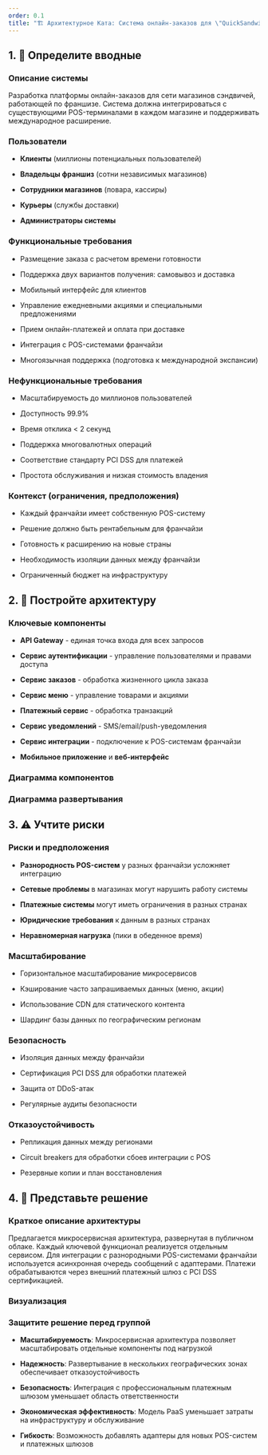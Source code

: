 ```yaml
---
order: 0.1
title: "🏗️ Архитектурное Ката: Система онлайн-заказов для \"QuickSandwich\""
---
```


## 1\. 📖 Определите вводные

### Описание системы

Разработка платформы онлайн-заказов для сети магазинов сэндвичей, работающей по франшизе. Система должна интегрироваться с существующими POS-терминалами в каждом магазине и поддерживать международное расширение.

### Пользователи

-  **Клиенты** (миллионы потенциальных пользователей)

-  **Владельцы франшиз** (сотни независимых магазинов)

-  **Сотрудники магазинов** (повара, кассиры)

-  **Курьеры** (службы доставки)

-  **Администраторы системы**

### Функциональные требования

-  Размещение заказа с расчетом времени готовности

-  Поддержка двух вариантов получения: самовывоз и доставка

-  Мобильный интерфейс для клиентов

-  Управление ежедневными акциями и специальными предложениями

-  Прием онлайн-платежей и оплата при доставке

-  Интеграция с POS-системами франчайзи

-  Многоязычная поддержка (подготовка к международной экспансии)

### Нефункциональные требования

-  Масштабируемость до миллионов пользователей

-  Доступность 99.9%

-  Время отклика \< 2 секунд

-  Поддержка многовалютных операций

-  Соответствие стандарту PCI DSS для платежей

-  Простота обслуживания и низкая стоимость владения

### Контекст (ограничения, предположения)

-  Каждый франчайзи имеет собственную POS-систему

-  Решение должно быть рентабельным для франчайзи

-  Готовность к расширению на новые страны

-  Необходимость изоляции данных между франчайзи

-  Ограниченный бюджет на инфраструктуру

## 2\. 🧩 Постройте архитектуру

### Ключевые компоненты

-  **API Gateway** - единая точка входа для всех запросов

-  **Сервис аутентификации** - управление пользователями и правами доступа

-  **Сервис заказов** - обработка жизненного цикла заказа

-  **Сервис меню** - управление товарами и акциями

-  **Платежный сервис** - обработка транзакций

-  **Сервис уведомлений** - SMS/email/push-уведомления

-  **Сервис интеграции** - подключение к POS-системам франчайзи

-  **Мобильное приложение** и **веб-интерфейс**

### Диаграмма компонентов

<mermaid path="./_index.mermaid" width="780px" height="202px"/>

### Диаграмма развертывания

<mermaid path="./arkhitekturnoe-kata-sistema-onlayn-zakazov-d-5.mermaid" width="780px" height="152px"/>

## 3\. ⚠️ Учтите риски

### Риски и предположения

-  **Разнородность POS-систем** у разных франчайзи усложняет интеграцию

-  **Сетевые проблемы** в магазинах могут нарушить работу системы

-  **Платежные системы** могут иметь ограничения в разных странах

-  **Юридические требования** к данным в разных странах

-  **Неравномерная нагрузка** (пики в обеденное время)

### Масштабирование

-  Горизонтальное масштабирование микросервисов

-  Кэширование часто запрашиваемых данных (меню, акции)

-  Использование CDN для статического контента

-  Шардинг базы данных по географическим регионам

### Безопасность

-  Изоляция данных между франчайзи

-  Сертификация PCI DSS для обработки платежей

-  Защита от DDoS-атак

-  Регулярные аудиты безопасности

### Отказоустойчивость

-  Репликация данных между регионами

-  Circuit breakers для обработки сбоев интеграции с POS

-  Резервные копии и план восстановления

## 4\. 📝 Представьте решение

### Краткое описание архитектуры

Предлагается микросервисная архитектура, развернутая в публичном облаке. Каждый ключевой функционал реализуется отдельным сервисом. Для интеграции с разнородными POS-системами франчайзи используется асинхронная очередь сообщений с адаптерами. Платежи обрабатываются через внешний платежный шлюз с PCI DSS сертификацией.

### Визуализация

<mermaid path="./_index-3.mermaid" width="780px" height="564px"/>

### Защитите решение перед группой

-  **Масштабируемость**: Микросервисная архитектура позволяет масштабировать отдельные компоненты под нагрузкой

-  **Надежность**: Развертывание в нескольких географических зонах обеспечивает отказоустойчивость

-  **Безопасность**: Интеграция с профессиональным платежным шлюзом уменьшает область ответственности

-  **Экономическая эффективность**: Модель PaaS уменьшает затраты на инфраструктуру и обслуживание

-  **Гибкость**: Возможность добавлять адаптеры для новых POS-систем и платежных шлюзов